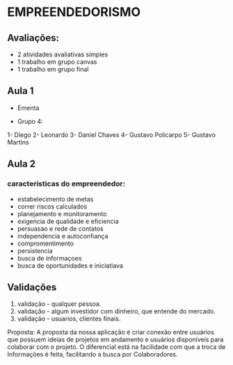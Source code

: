 # EMPREENDEDORISMO

## Avaliações:

- 2 atividades avaliativas simples
- 1 trabalho em grupo canvas
- 1 trabalho em grupo final

## Aula 1

- Ementa

- Grupo 4:

1- Diego
2- Leonardo
3- Daniel Chaves
4- Gustavo Policarpo
5- Gustavo Martins

## Aula 2

### caracteristicas do empreendedor:

- estabelecimento de metas
- correr riscos calculados
- planejamento e monitoramento
- exigencia de qualidade e eficiencia
- persuasao e rede de contatos
- independencia e autoconfiança
- compromentimento
- persistencia
- busca de informaçoes
- busca de oportunidades e iniciatiava


## Validações

1. validação - qualquer pessoa.
2. validação - algum investidor com dinheiro, que entende do mercado.
3. validação - usuarios, clientes finais.

Proposta: A proposta da nossa aplicação é criar conexão  entre usuários que possuem ideias de projetos em andamento e usuários disponíveis para colaborar com o projeto. O diferencial está na facilidade com que a troca de  Informações é feita, facilitando a busca por Colaboradores. 

